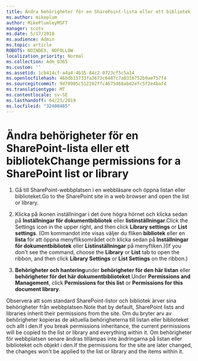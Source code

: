 ```yaml
---
title: Ändra behörigheter för en SharePoint-lista eller ett bibliotek
ms.author: mikeplum
author: MikePlumleyMSFT
manager: scotv
ms.date: 5/17/2018
ms.audience: Admin
ms.topic: article
ROBOTS: NOINDEX, NOFOLLOW
localization_priority: Normal
ms.collection: Adm_O365
ms.custom: ''
ms.assetid: 1cb414cf-a4a4-4b35-84c2-0723cf5c5a14
ms.openlocfilehash: 46bdb15733fa3673c6487c7a0316752b9ae757f4
ms.sourcegitcommit: 9d78905c512192ffc4675468abd2efc5f2e4baf4
ms.translationtype: MT
ms.contentlocale: sv-SE
ms.lasthandoff: 04/23/2019
ms.locfileid: "32408485"
---
```

# <a name="change-permissions-for-a-sharepoint-list-or-library"></a><span data-ttu-id="f654a-102">Ändra behörigheter för en SharePoint-lista eller ett bibliotek</span><span class="sxs-lookup"><span data-stu-id="f654a-102">Change permissions for a SharePoint list or library</span></span>

1. <span data-ttu-id="f654a-103">Gå till SharePoint-webbplatsen i en webbläsare och öppna listan eller biblioteket.</span><span class="sxs-lookup"><span data-stu-id="f654a-103">Go to the SharePoint site in a web browser and open the list or library.</span></span>
    
2. <span data-ttu-id="f654a-104">Klicka på ikonen inställningar i det övre högra hörnet och klicka sedan på **Inställningar för dokumentbibliotek** eller **listinställningar**.</span><span class="sxs-lookup"><span data-stu-id="f654a-104">Click the Settings icon in the upper right, and then click **Library settings** or **List settings**.</span></span> <span data-ttu-id="f654a-105">(Om kommandot inte visas väljer du fliken **bibliotek** eller en **lista** för att öppna menyfliksområdet och klicka sedan på **Inställningar för dokumentbibliotek** eller **Listinställningar** på menyfliken.)</span><span class="sxs-lookup"><span data-stu-id="f654a-105">(If you don't see the command, choose the **Library** or **List** tab to open the ribbon, and then click **Library Settings** or **List Settings** on the ribbon.)</span></span> 
    
3. <span data-ttu-id="f654a-106">**Behörigheter och hantering**under **behörigheter för den här listan** eller **behörigheter för det här dokumentbiblioteket**.</span><span class="sxs-lookup"><span data-stu-id="f654a-106">Under **Permissions and Management**, click **Permissions for this list** or **Permissions for this document library**.</span></span>
    
<span data-ttu-id="f654a-107">Observera att som standard SharePoint-listor och bibliotek ärver sina behörigheter från webbplatsen.</span><span class="sxs-lookup"><span data-stu-id="f654a-107">Note that by default, SharePoint lists and libraries inherit their permissions from the site.</span></span> <span data-ttu-id="f654a-108">Om du bryter arv av behörigheter kopieras de aktuella behörigheterna till listan eller biblioteket och allt i den.</span><span class="sxs-lookup"><span data-stu-id="f654a-108">If you break permissions inheritance, the current permissions will be copied to the list or library and everything within it.</span></span> <span data-ttu-id="f654a-109">Om behörigheter för webbplatsen senare ändras tillämpas inte ändringarna på listan eller biblioteket och objekt i den.</span><span class="sxs-lookup"><span data-stu-id="f654a-109">If the permissions for the site are later changed, the changes won't be applied to the list or library and the items within it.</span></span>
  

